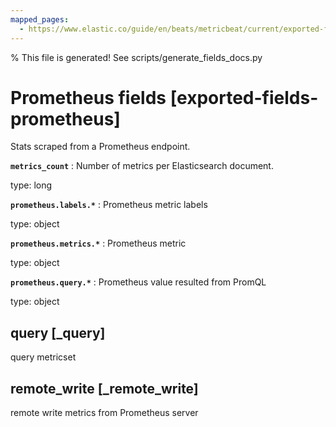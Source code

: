 ```yaml
---
mapped_pages:
  - https://www.elastic.co/guide/en/beats/metricbeat/current/exported-fields-prometheus.html
---
```


% This file is generated! See scripts/generate_fields_docs.py

# Prometheus fields [exported-fields-prometheus]

Stats scraped from a Prometheus endpoint.

**`metrics_count`**
:   Number of metrics per Elasticsearch document.

type: long


**`prometheus.labels.*`**
:   Prometheus metric labels

type: object


**`prometheus.metrics.*`**
:   Prometheus metric

type: object


**`prometheus.query.*`**
:   Prometheus value resulted from PromQL

type: object


## query [_query]

query metricset

## remote_write [_remote_write]

remote write metrics from Prometheus server


